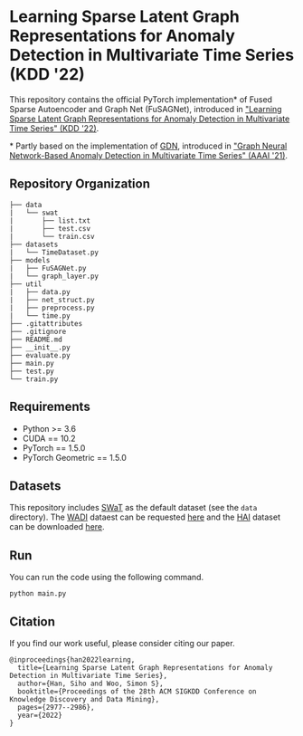 # Learning Sparse Latent Graph Representations for Anomaly Detection in Multivariate Time Series (KDD '22)

This repository contains the official PyTorch implementation* of Fused Sparse Autoencoder and Graph Net (FuSAGNet), introduced in ["Learning Sparse Latent Graph Representations for Anomaly Detection in Multivariate Time Series" (KDD '22)](https://dl.acm.org/doi/abs/10.1145/3534678.3539117).

\* Partly based on the implementation of [GDN](https://github.com/d-ailin/GDN), introduced in ["Graph Neural Network-Based Anomaly Detection in Multivariate Time Series" (AAAI '21)](https://ojs.aaai.org/index.php/AAAI/article/view/16523).

## Repository Organization
    
    ├── data
    |   └── swat
    |       ├── list.txt
    |       ├── test.csv
    |       └── train.csv
    ├── datasets
    |   └── TimeDataset.py
    ├── models
    |   ├── FuSAGNet.py
    |   └── graph_layer.py
    ├── util
    |   ├── data.py
    |   ├── net_struct.py
    |   ├── preprocess.py
    |   └── time.py
    ├── .gitattributes
    ├── .gitignore
    ├── README.md
    ├── __init__.py
    ├── evaluate.py
    ├── main.py
    ├── test.py
    └── train.py

## Requirements

* Python >= 3.6
* CUDA == 10.2
* PyTorch == 1.5.0
* PyTorch Geometric == 1.5.0

## Datasets

This repository includes [SWaT](https://link.springer.com/chapter/10.1007/978-3-319-71368-7_8) as the default dataset (see the `data` directory). The [WADI](https://dl.acm.org/doi/abs/10.1145/3055366.3055375) dataest can be requested [here](https://itrust.sutd.edu.sg/itrust-labs_datasets/) and the [HAI](https://www.usenix.org/system/files/cset20-paper-shin.pdf) dataset can be downloaded [here](https://github.com/icsdataset/hai).

## Run

You can run the code using the following command.

```
python main.py
```

## Citation

If you find our work useful, please consider citing our paper.

```
@inproceedings{han2022learning,
  title={Learning Sparse Latent Graph Representations for Anomaly Detection in Multivariate Time Series},
  author={Han, Siho and Woo, Simon S},
  booktitle={Proceedings of the 28th ACM SIGKDD Conference on Knowledge Discovery and Data Mining},
  pages={2977--2986},
  year={2022}
}
```

